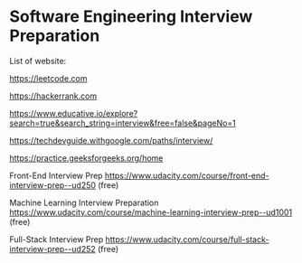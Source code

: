 # Software Engineering Interview Preparation

List of website:

https://leetcode.com

https://hackerrank.com

https://www.educative.io/explore?search=true&search_string=interview&free=false&pageNo=1

https://techdevguide.withgoogle.com/paths/interview/

https://practice.geeksforgeeks.org/home

Front-End Interview Prep https://www.udacity.com/course/front-end-interview-prep--ud250 (free)

Machine Learning Interview Preparation https://www.udacity.com/course/machine-learning-interview-prep--ud1001 (free)

Full-Stack Interview Prep https://www.udacity.com/course/full-stack-interview-prep--ud252 (free)

